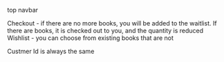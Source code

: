 top navbar

Checkout - if there are no more books, you will be added to the waitlist.  If there are books, it is checked out to you, and the quantity is reduced
Wishlist - you can choose from existing books that are not 


Custmer Id is always the same